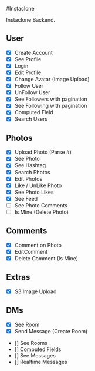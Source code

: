 #Instaclone

Instaclone Backend.

## User

- [x] Create Account
- [x] See Profile
- [x] Login
- [x] Edit Profile
- [x] Change Avatar (Image Upload)
- [x] Follow User
- [x] UnFollow User
- [x] See Followers with pagination
- [x] See Following with pagination
- [x] Computed Field
- [x] Search Users

## Photos

- [x] Upload Photo (Parse #)
- [x] See Photo
- [x] See Hashtag
- [x] Search Photos
- [x] Edit Photos
- [x] Like / UnLike Photo
- [x] See Photo Likes
- [x] See Feed
- [ ] See Photo Comments
- [ ] Is Mine (Delete Photo)

## Comments

- [x] Comment on Photo
- [x] EditComment
- [x] Delete Comment (Is Mine)

## Extras

-[x] S3 Image Upload

## DMs

- [x] See Room
- [x] Send Message (Create Room)
- [] See Rooms
- [] Computed Fields
- [] See Messages
- [] Realtime Messages
